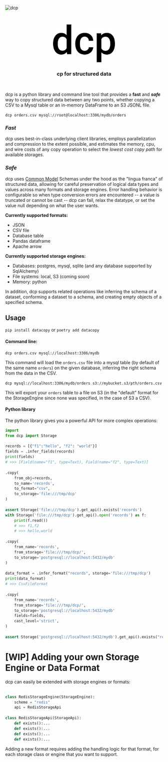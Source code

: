 ![dcp](https://github.com/kvh/dcp/workflows/dcp/badge.svg)

<p>&nbsp;</p>
<p align="center">
  <img width="200" src="assets/dcp.svg">
</p>
<h3 align="center">cp for structured data</h3>
<p>&nbsp;</p>

dcp is a python library and command line tool that provides
a **fast** and **_safe_** way to copy structured data between any two points,
whether copying a CSV to a Mysql table or an in-memory DataFrame to an S3
JSONL file.

`dcp orders.csv mysql://root@localhost:3306/mydb/orders`

### _Fast_

dcp uses best-in-class underlying client libraries, employs parallelization
and compression to the extent possible, and estimates the memory,
cpu, and wire costs of any copy operation to select the _lowest cost copy path_
for available storages.

### _Safe_

dcp uses [Common Model](github.com/kvh/common-model) Schemas under the hood as the "lingua franca" of
structured data, allowing for careful preservation of logical data types and
values across many formats and storage engines. Error handling behavior
is configurable so when type conversion errors are encountered -- a
value is truncated or cannot be cast -- dcp can fail, relax the datatype,
or set the value null depending on what the user wants.

**Currently supported formats:**

- JSON
- CSV file
- Database table
- Pandas dataframe
- Apache arrow

**Currently supported storage engines:**

- Databases: postgres, mysql, sqlite (and any database supported by SqlAlchemy)
- File systems: local, S3 (coming soon)
- Memory: python

In addition, dcp supports related operations
like inferring the schema of a dataset, conforming a dataset to a schema, and
creating empty objects of a specified schema.

## Usage

`pip install datacopy` or `poetry add datacopy`

#### Command line:

`dcp orders.csv mysql://localhost:3306/mydb`

This command will load the `orders.csv` file into a mysql table (by default of the same name `orders`)
on the given database, inferring the right schema from the data in the CSV.

`dcp mysql://localhost:3306/mydb/orders s3://mybucket.s3/pth/orders.csv`

This will export your `orders` table to a file on S3 (in the "default" format for
the StorageEngine since none was specified, in the case of S3 a CSV).

#### Python library

The python library gives you a powerful API for more complex operations:

```python
import
from dcp import Storage

records = [{"f1":"hello", "f2": "world"}]
fields = .infer_fields(records)
print(fields)
# >>> [Field(name="f1", type=Text), Field(name="f2", type=Text)]

.copy(
    from_obj=records,
    to_name='records',
    to_format="csv",
    to_storage='file:///tmp/dcp'
)

assert Storage('file:///tmp/dcp').get_api().exists('records')
with Storage('file:///tmp/dcp').get_api().open('records') as f:
    print(f.read())
    # >>> f1,f2
    # >>> hello,world

.copy(
    from_name='records',
    from_storage='file:///tmp/dcp/',
    to_storage='postgresql://localhost:5432/mydb'
)

data_format = .infer_format("records", storage='file:///tmp/dcp')
print(data_format)
# >>> CsvFileFormat

.copy(
    from_name='records',
    from_storage='file:///tmp/dcp/',
    to_storage='postgresql://localhost:5432/mydb'
    fields=fields,
    cast_level='strict',
)

assert Storage('postgresql://localhost:5432/mydb').get_api().exists("records")
```

# [WIP] Adding your own Storage Engine or Data Format

dcp can easily be extended with storage engines or formats:

```python

class RedisStorageEngine(StorageEngine):
    scheme = "redis"
    api = RedisStorageApi

class RedisStorageApi(StorageApi):
    def exists():...
    def exists():...
    def exists():...
    def exists():...

```

Adding a new format requires adding the handling logic for that format, for
each storage class or engine that you want to support.
